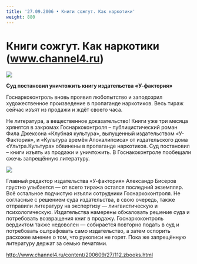 ```yaml
---
title: '27.09.2006 • Книги сожгут. Как наркотики'
weight: 880
---
```


# Книги сожгут. Как наркотики (www.channel4.ru)

![](/img/zbooksb.jpg)

__Суд постановил уничтожить книгу издательства «У-фактория»__

Госнаркоконтроль вновь проявил любопытство и заподозрил художественное произведение в пропаганде наркотиков. Весь тираж сейчас изъят из продажи и ждёт своего часа.

Не литература, а вещественное доказательство! Книги уже три месяца хрянятся в закромах Госнаркоконтроля – публицистический роман Фила Джексона «Клубная культура», выпущенный издательством «У-Фактория», и «Культура времён Апокалипсиса» от издательского дома «Ультра.Культура» обвинены в пропаганде наркотиков. Суд постановил – книги изъять из продажи и уничтожить. В Госнакоконтроле пообещали сжечь запрещённую литературу.

![](/img/zbookss.jpg)

Главный редактор издательства «У-фактория» Александр Бисеров грустно улыбается — от всего тиража остался последний экземпляр. Всё остальное подчистую изъяли сотрудники Госнаркоконтроля. Не согласные с решением суда издательства, в свою очередь, также отправили литературу на экспертизу — лингвистическую и психологическую. Издательства намерены обжаловать решение суда и потребовать возвращения книг в продажу. Госнаркоконтроль вердиктом также недоволен — собирается повторно подать в суд и потребовать оштрафовать само издательство, а затем оспорить расхожее мнение о том, что рукописи не горят. Пока же запрещённую литературу держат за семью печатями.

http://www.channel4.ru/content/200609/27/112.zbooks.html